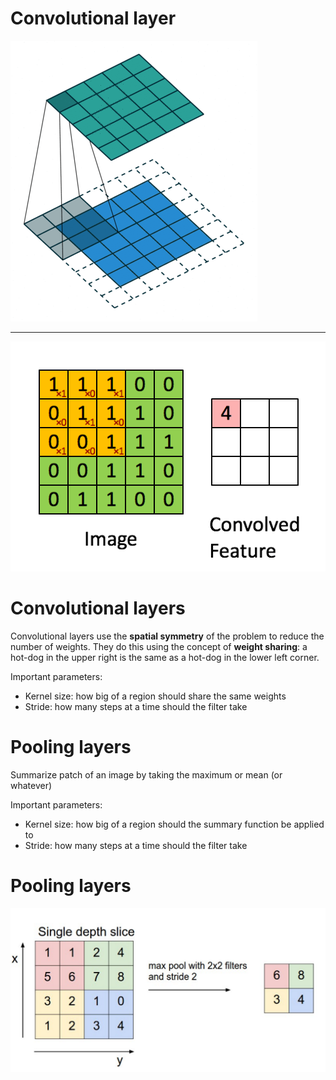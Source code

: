 Convolutional layer
========================================================

![](FCNs-figure/conv_img.gif)
***
![](FCNs-figure/conv_layer_2.gif)

Convolutional layers
========================================================

Convolutional layers use the **spatial symmetry** of the problem to reduce the number of weights. They do this using the concept of **weight sharing**: a hot-dog in the upper right is the same as a hot-dog in the lower left corner.

Important parameters:

+ Kernel size: how big of a region should share the same weights
+ Stride: how many steps at a time should the filter take

Pooling layers
========================================================

Summarize patch of an image by taking the maximum or mean (or whatever)

Important parameters:

+ Kernel size: how big of a region should the summary function be applied to
+ Stride: how many steps at a time should the filter take

Pooling layers
========================================================

![](FCNs-figure/pooling_layer.png)

